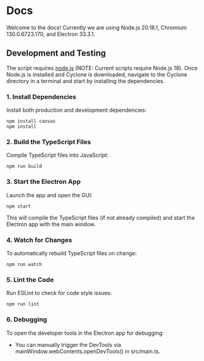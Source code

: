 # Docs

Welcome to the docs! Currently we are using Node.js 20.18.1, Chromium 130.0.6723.170, and Electron 33.3.1.

## Development and Testing

The script requires [node.js](https://nodejs.org/) (NOTE: Current scripts require Node.js 18). Once Node.js is installed and Cyclone is downloaded, navigate to the Cyclone directory in a terminal and start by installing the dependencies.

### 1. Install Dependencies

Install both production and development dependencies:

```
npm install canvas
npm install
```

### 2. Build the TypeScript Files

Compile TypeScript files into JavaScript:

```
npm run build
```

### 3. Start the Electron App

Launch the app and open the GUI:

```
npm start
```

This will compile the TypeScript files (if not already compiled) and start the Electron app with the main window.

### 4. Watch for Changes

To automatically rebuild TypeScript files on change:

```
npm run watch

```

### 5. Lint the Code

Run ESLint to check for code style issues:

```
npm run lint

```

### 6. Debugging

To open the developer tools in the Electron app for debugging:

- You can manually trigger the DevTools via mainWindow.webContents.openDevTools() in src/main.ts.
